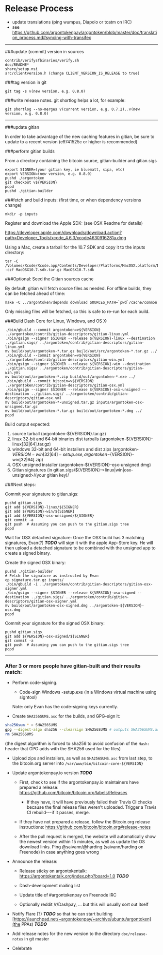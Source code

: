 Release Process
====================

* update translations (ping wumpus, Diapolo or tcatm on IRC)
* see https://github.com/argontokenpay/argontoken/blob/master/doc/translation_process.md#syncing-with-transifex

* * *

###update (commit) version in sources

	contrib/verifysfbinaries/verify.sh
	doc/README*
	share/setup.nsi
	src/clientversion.h (change CLIENT_VERSION_IS_RELEASE to true)

###tag version in git

	git tag -s v(new version, e.g. 0.8.0)

###write release notes. git shortlog helps a lot, for example:

	git shortlog --no-merges v(current version, e.g. 0.7.2)..v(new version, e.g. 0.8.0)

* * *

###update gitian

 In order to take advantage of the new caching features in gitian, be sure to update to a recent version (e9741525c or higher is recommended)

###perform gitian builds

 From a directory containing the bitcoin source, gitian-builder and gitian.sigs

	export SIGNER=(your gitian key, ie bluematt, sipa, etc)
	export VERSION=(new version, e.g. 0.8.0)
	pushd ./argontoken
	git checkout v${VERSION}
	popd
	pushd ./gitian-builder

###fetch and build inputs: (first time, or when dependency versions change)
 
	mkdir -p inputs

 Register and download the Apple SDK: (see OSX Readme for details)
 
 https://developer.apple.com/downloads/download.action?path=Developer_Tools/xcode_4.6.3/xcode4630916281a.dmg
 
 Using a Mac, create a tarball for the 10.7 SDK and copy it to the inputs directory:
 
	tar -C /Volumes/Xcode/Xcode.app/Contents/Developer/Platforms/MacOSX.platform/Developer/SDKs/ -czf MacOSX10.7.sdk.tar.gz MacOSX10.7.sdk

###Optional: Seed the Gitian sources cache

  By default, gitian will fetch source files as needed. For offline builds, they can be fetched ahead of time:

	make -C ../argontoken/depends download SOURCES_PATH=`pwd`/cache/common

  Only missing files will be fetched, so this is safe to re-run for each build.

###Build Dash Core for Linux, Windows, and OS X:

	./bin/gbuild --commit argontoken=v${VERSION} ../argontoken/contrib/gitian-descriptors/gitian-linux.yml
	./bin/gsign --signer $SIGNER --release ${VERSION}-linux --destination ../gitian.sigs/ ../argontoken/contrib/gitian-descriptors/gitian-linux.yml
	mv build/out/argontoken-*.tar.gz build/out/src/argontoken-*.tar.gz ../
	./bin/gbuild --commit argontoken=v${VERSION} ../argontoken/contrib/gitian-descriptors/gitian-win.yml
	./bin/gsign --signer $SIGNER --release ${VERSION}-win --destination ../gitian.sigs/ ../argontoken/contrib/gitian-descriptors/gitian-win.yml
	mv build/out/argontoken-*.zip build/out/argontoken-*.exe ../
	./bin/gbuild --commit bitcoin=v${VERSION} ../argontoken/contrib/gitian-descriptors/gitian-osx.yml
	./bin/gsign --signer $SIGNER --release ${VERSION}-osx-unsigned --destination ../gitian.sigs/ ../argontoken/contrib/gitian-descriptors/gitian-osx.yml
	mv build/out/argontoken-*-unsigned.tar.gz inputs/argontoken-osx-unsigned.tar.gz
	mv build/out/argontoken-*.tar.gz build/out/argontoken-*.dmg ../
	popd
  Build output expected:

  1. source tarball (argontoken-${VERSION}.tar.gz)
  2. linux 32-bit and 64-bit binaries dist tarballs (argontoken-${VERSION}-linux[32|64].tar.gz)
  3. windows 32-bit and 64-bit installers and dist zips (argontoken-${VERSION}-win[32|64]-setup.exe, argontoken-${VERSION}-win[32|64].zip)
  4. OSX unsigned installer (argontoken-${VERSION}-osx-unsigned.dmg)
  5. Gitian signatures (in gitian.sigs/${VERSION}-<linux|win|osx-unsigned>/(your gitian key)/

###Next steps:

Commit your signature to gitian.sigs:

	pushd gitian.sigs
	git add ${VERSION}-linux/${SIGNER}
	git add ${VERSION}-win/${SIGNER}
	git add ${VERSION}-osx-unsigned/${SIGNER}
	git commit -a
	git push  # Assuming you can push to the gitian.sigs tree
	popd

  Wait for OSX detached signature:
	Once the OSX build has 3 matching signatures, Evan(?) ***TODO*** will sign it with the apple App-Store key.
	He will then upload a detached signature to be combined with the unsigned app to create a signed binary.

  Create the signed OSX binary:

	pushd ./gitian-builder
	# Fetch the signature as instructed by Evan
	cp signature.tar.gz inputs/
	./bin/gbuild -i ../argontoken/contrib/gitian-descriptors/gitian-osx-signer.yml
	./bin/gsign --signer $SIGNER --release ${VERSION}-osx-signed --destination ../gitian.sigs/ ../argontoken/contrib/gitian-descriptors/gitian-osx-signer.yml
	mv build/out/argontoken-osx-signed.dmg ../argontoken-${VERSION}-osx.dmg
	popd

Commit your signature for the signed OSX binary:

	pushd gitian.sigs
	git add ${VERSION}-osx-signed/${SIGNER}
	git commit -a
	git push  # Assuming you can push to the gitian.sigs tree
	popd

-------------------------------------------------------------------------

### After 3 or more people have gitian-built and their results match:

- Perform code-signing.

    - Code-sign Windows -setup.exe (in a Windows virtual machine using signtool)

  Note: only Evan has the code-signing keys currently.

- Create `SHA256SUMS.asc` for the builds, and GPG-sign it:
```bash
sha256sum * > SHA256SUMS
gpg --digest-algo sha256 --clearsign SHA256SUMS # outputs SHA256SUMS.asc
rm SHA256SUMS
```
(the digest algorithm is forced to sha256 to avoid confusion of the `Hash:` header that GPG adds with the SHA256 used for the files)

- Upload zips and installers, as well as `SHA256SUMS.asc` from last step, to the bitcoin.org server
  into `/var/www/bin/bitcoin-core-${VERSION}`

- Update argontokenpay.io version ***TODO***

  - First, check to see if the argontokenpay.io maintainers have prepared a
    release: https://github.com/bitcoin/bitcoin.org/labels/Releases

      - If they have, it will have previously failed their Travis CI
        checks because the final release files weren't uploaded.
        Trigger a Travis CI rebuild---if it passes, merge.

  - If they have not prepared a release, follow the Bitcoin.org release
    instructions: https://github.com/bitcoin/bitcoin.org#release-notes

  - After the pull request is merged, the website will automatically show the newest version within 15 minutes, as well
    as update the OS download links. Ping @saivann/@harding (saivann/harding on Freenode) in case anything goes wrong

- Announce the release:

  - Release sticky on argontokentalk: https://argontokentalk.org/index.php?board=1.0 ***TODO***

  - Dash-development mailing list

  - Update title of #argontokenpay on Freenode IRC

  - Optionally reddit /r/Dashpay, ... but this will usually sort out itself

- Notify Flare (?) ***TODO*** so that he can start building [https://launchpad.net/~argontokenpay/+archive/ubuntu/argontoken](the PPAs) ***TODO***

- Add release notes for the new version to the directory `doc/release-notes` in git master

- Celebrate
